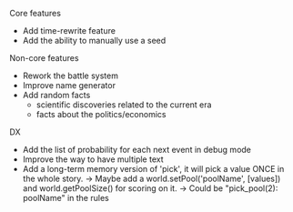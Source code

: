 Core features
- Add time-rewrite feature
- Add the ability to manually use a seed

Non-core features
- Rework the battle system
- Improve name generator
- Add random facts
	- scientific discoveries related to the current era
	- facts about the politics/economics

DX
- Add the list of probability for each next event in debug mode
- Improve the way to have multiple text
- Add a long-term memory version of 'pick', it will pick a value ONCE in the whole story.
	-> Maybe add a world.setPool('poolName', [values]) and world.getPoolSize() for scoring on it.
	-> Could be "pick_pool(2): poolName" in the rules